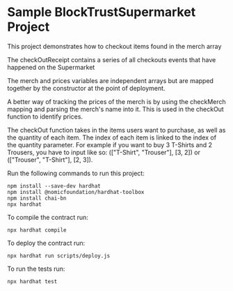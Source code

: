# Sample BlockTrustSupermarket Project

This project demonstrates how to checkout items found in the merch array

The checkOutReceipt contains a series of all checkouts events that have happened on the Supermarket

The merch and prices variables are independent arrays but are mapped together by the constructor
at the point of deployment. 

A better way of tracking the prices of the merch is by using the checkMerch mapping
and parsing the merch's name into it. This is used in the checkOut function
to identify prices.

The checkOut function takes in the items users want to purchase,
as well as the quantity of each item. The index of each item is linked
to the index of the quantity parameter. For example if you want to buy 
3 T-Shirts and 2 Trousers, you have to input like so:
(["T-Shirt", "Trouser"], [3, 2]) or
(["Trouser", "T-Shirt"], [2, 3]).


Run the following commands to run this project:

```shell
npm install --save-dev hardhat
npm install @nomicfoundation/hardhat-toolbox
npm install chai-bn
npx hardhat
```

To compile the contract run:

```npx hardhat compile```

To deploy the contract run:

```npx hardhat run scripts/deploy.js```

To run the tests run:

```npx hardhat test```
#
